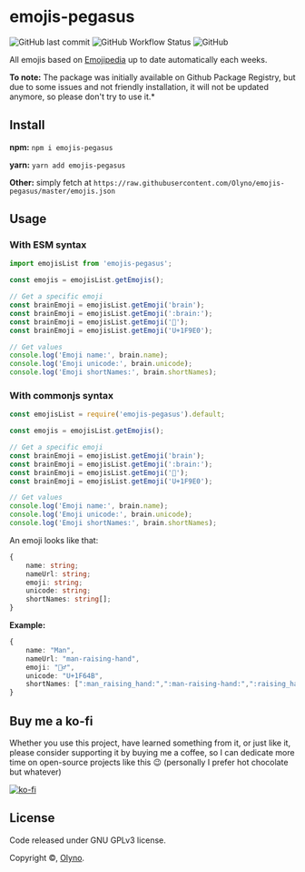 # emojis-pegasus

![GitHub last commit](https://img.shields.io/github/last-commit/Olyno/emojis-pegasus?style=flat-square) ![GitHub Workflow Status](https://img.shields.io/github/workflow/status/Olyno/emojis-pegasus/Check%20if%20build?style=flat-square) ![GitHub](https://img.shields.io/github/license/Olyno/emojis-pegasus?style=flat-square)

All emojis based on [Emojipedia](https://emojipedia.org) up to date automatically each weeks.

**To note:** The package was initially available on Github Package Registry, but due to some issues and not friendly installation, it will not be updated anymore, so please don't try to use it.\*

## Install

**npm:** `npm i emojis-pegasus`

**yarn:** `yarn add emojis-pegasus`

**Other:** simply fetch at `https://raw.githubusercontent.com/Olyno/emojis-pegasus/master/emojis.json`

## Usage

### With ESM syntax

```js
import emojisList from 'emojis-pegasus';

const emojis = emojisList.getEmojis();

// Get a specific emoji
const brainEmoji = emojisList.getEmoji('brain');
const brainEmoji = emojisList.getEmoji(':brain:');
const brainEmoji = emojisList.getEmoji('🧠');
const brainEmoji = emojisList.getEmoji('U+1F9E0');

// Get values
console.log('Emoji name:', brain.name);
console.log('Emoji unicode:', brain.unicode);
console.log('Emoji shortNames:', brain.shortNames);
```

### With commonjs syntax

```js
const emojisList = require('emojis-pegasus').default;

const emojis = emojisList.getEmojis();

// Get a specific emoji
const brainEmoji = emojisList.getEmoji('brain');
const brainEmoji = emojisList.getEmoji(':brain:');
const brainEmoji = emojisList.getEmoji('🧠');
const brainEmoji = emojisList.getEmoji('U+1F9E0');

// Get values
console.log('Emoji name:', brain.name);
console.log('Emoji unicode:', brain.unicode);
console.log('Emoji shortNames:', brain.shortNames);
```

An emoji looks like that:

```ts
{
    name: string;
    nameUrl: string;
    emoji: string;
    unicode: string;
    shortNames: string[];
}
```

**Example:**

```ts
{
    name: "Man",
    nameUrl: "man-raising-hand",
    emoji: "🙋‍♂️",
    unicode: "U+1F64B‍",
    shortNames: [":man_raising_hand:",":man-raising-hand:",":raising_hand_man:"]
}
```

## Buy me a ko-fi

Whether you use this project, have learned something from it, or just like it, please consider supporting it by buying me a coffee, so I can dedicate more time on open-source projects like this 😉 (personally I prefer hot chocolate but whatever)

[![ko-fi](https://www.ko-fi.com/img/githubbutton_sm.svg)](https://ko-fi.com/olyno)

## License

Code released under GNU GPLv3 license.

Copyright ©, [Olyno](https://github.com/Olyno).
